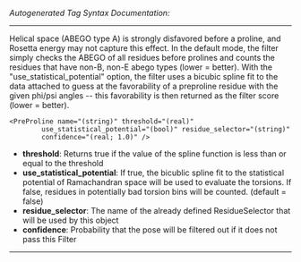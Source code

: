 _Autogenerated Tag Syntax Documentation:_

---
Helical space (ABEGO type A) is strongly disfavored before a proline, and Rosetta energy may not capture this effect. In the default mode, the filter simply checks the ABEGO of all residues before prolines and counts the residues that have non-B, non-E abego types (lower = better). With the "use_statistical_potential" option, the filter uses a bicubic spline fit to the data attached to guess at the favorability of a preproline residue with the given phi/psi angles -- this favorability is then returned as the filter score (lower = better).

```
<PreProline name="(string)" threshold="(real)"
        use_statistical_potential="(bool)" residue_selector="(string)"
        confidence="(real; 1.0)" />
```

-   **threshold**: Returns true if the value of the spline function is less than or equal to the threshold
-   **use_statistical_potential**: If true, the bicublic spline fit to the statistical potential of Ramachandran space will be used to evaluate the torsions. If false, residues in potentially bad torsion bins will be counted. (default = false)
-   **residue_selector**: The name of the already defined ResidueSelector that will be used by this object
-   **confidence**: Probability that the pose will be filtered out if it does not pass this Filter

---
